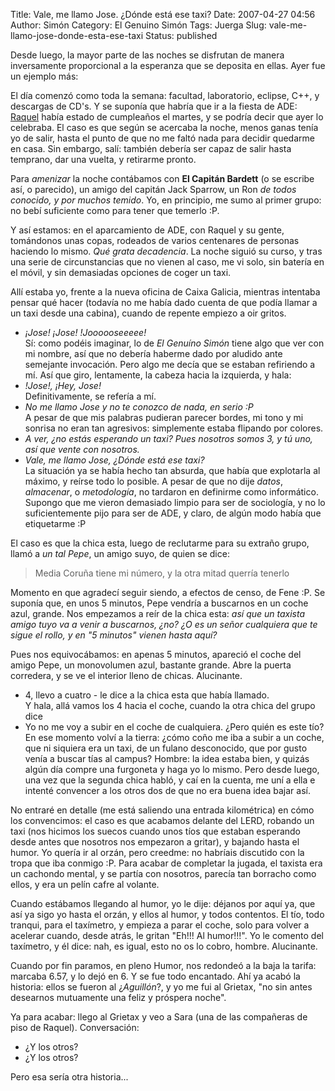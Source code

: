 Title: Vale, me llamo Jose. ¿Dónde está ese taxi?
Date: 2007-04-27 04:56
Author: Simón
Category: El Genuino Simón
Tags: Juerga
Slug: vale-me-llamo-jose-donde-esta-ese-taxi
Status: published

Desde luego, la mayor parte de las noches se disfrutan de manera
inversamente proporcional a la esperanza que se deposita en ellas. Ayer
fue un ejemplo más:  

El día comenzó como toda la semana: facultad, laboratorio, eclipse, C++,
y descargas de CD's. Y se suponía que habría que ir a la fiesta de ADE:
[Raquel](http://www.fotolog.com/miss_on_her_own) había estado de
cumpleaños el martes, y se podría decir que ayer lo celebraba. El caso
es que según se acercaba la noche, menos ganas tenía yo de salir, hasta
el punto de que no me faltó nada para decidir quedarme en casa. Sin
embargo, salí: también debería ser capaz de salir hasta temprano, dar
una vuelta, y retirarme pronto.

Para *amenizar* la noche contábamos con **El Capitán Bardett** (o se
escribe así, o parecido), un amigo del capitán Jack Sparrow, un Ron *de
todos conocido, y por muchos temido*. Yo, en principio, me sumo al
primer grupo: no bebí suficiente como para tener que temerlo :P.

Y así estamos: en el aparcamiento de ADE, con Raquel y su gente,
tomándonos unas copas, rodeados de varios centenares de personas
haciendo lo mismo. *Qué grata decadencia*. La noche siguió su curso, y
tras una serie de circunstancias que no vienen al caso, me vi solo, sin
batería en el móvil, y sin demasiadas opciones de coger un taxi.

Allí estaba yo, frente a la nueva oficina de Caixa Galicia, mientras
intentaba pensar qué hacer (todavía no me había dado cuenta de que podía
llamar a un taxi desde una cabina), cuando de repente empiezo a oir
gritos.  
- *¡Jose! ¡Jose! !Joooooseeeee!*  
Sí: como podéis imaginar, lo de *El Genuíno Simón* tiene algo que ver
con mi nombre, así que no debería haberme dado por aludido ante
semejante invocación. Pero algo me decía que se estaban refiriendo a mí.
Así que giro, lentamente, la cabeza hacia la izquierda, y hala:  
- *!Jose!, ¡Hey, Jose!*  
Definitivamente, se refería a mí.  
- *No me llamo Jose y no te conozco de nada, en serio :P*  
A pesar de que mis palabras pudieran parecer bordes, mi tono y mi
sonrisa no eran tan agresivos: simplemente estaba flipando por colores.  
- *A ver, ¿no estás esperando un taxi? Pues nosotros somos 3, y tú uno,
así que vente con nosotros.*  
- *Vale, me llamo Jose, ¿Dónde está ese taxi?*  
La situación ya se había hecho tan absurda, que había que explotarla al
máximo, y reírse todo lo posible. A pesar de que no dije *datos*,
*almacenar*, o *metodología*, no tardaron en definirme como informático.
Supongo que me vieron demasiado limpio para ser de sociología, y no lo
suficientemente pijo para ser de ADE, y claro, de algún modo había que
etiquetarme :P

El caso es que la chica esta, luego de reclutarme para su extraño grupo,
llamó a *un tal Pepe*, un amigo suyo, de quien se dice:  

> Media Coruña tiene mi número, y la otra mitad querría tenerlo

Momento en que agradecí seguir siendo, a efectos de censo, de Fene :P.
Se suponía que, en unos 5 minutos, Pepe vendría a buscarnos en un coche
azul, grande. Nos empezamos a reír de la chica esta: *así que un taxista
amigo tuyo va a venir a buscarnos, ¿no? ¿O es un señor cualquiera que te
sigue el rollo, y en "5 minutos" vienen hasta aquí?*

Pues nos equivocábamos: en apenas 5 minutos, apareció el coche del amigo
Pepe, un monovolumen azul, bastante grande. Abre la puerta corredera, y
se ve el interior lleno de chicas. Alucinante.  
- 4, llevo a cuatro - le dice a la chica esta que había llamado.  
Y hala, allá vamos los 4 hacia el coche, cuando la otra chica del grupo
dice  
- Yo no me voy a subir en el coche de cualquiera. ¿Pero quién es este
tío?  
En ese momento volví a la tierra: ¿cómo coño me iba a subir a un coche,
que ni siquiera era un taxi, de un fulano desconocido, que por gusto
venía a buscar tías al campus? Hombre: la idea estaba bien, y quizás
algún día compre una furgoneta y haga yo lo mismo. Pero desde luego, una
vez que la segunda chica habló, y caí en la cuenta, me uní a ella e
intenté convencer a los otros dos de que no era buena idea bajar así.

No entraré en detalle (me está saliendo una entrada kilométrica) en cómo
los convencimos: el caso es que acabamos delante del LERD, robando un
taxi (nos hicimos los suecos cuando unos tíos que estaban esperando
desde antes que nosotros nos empezaron a gritar), y bajando hasta el
humor. Yo quería ir al orzán, pero creedme: no habríais discutido con la
tropa que iba conmigo :P. Para acabar de completar la jugada, el taxista
era un cachondo mental, y se partía con nosotros, parecía tan borracho
como ellos, y era un pelín cafre al volante.

Cuando estábamos llegando al humor, yo le dije: déjanos por aquí ya, que
así ya sigo yo hasta el orzán, y ellos al humor, y todos contentos. El
tío, todo tranqui, para el taxímetro, y empieza a parar el coche, solo
para volver a acelerar cuando, desde atrás, le gritan "Eh!!! Al
humor!!!". Yo le comento del taxímetro, y él dice: nah, es igual, esto
no os lo cobro, hombre. Alucinante.

Cuando por fin paramos, en pleno Humor, nos redondeó a la baja la
tarifa: marcaba 6.57, y lo dejó en 6. Y se fue todo encantado. Ahí ya
acabó la historia: ellos se fueron al ¿*Aguillón*?, y yo me fui al
Grietax, "no sin antes desearnos mutuamente una feliz y próspera noche".

Ya para acabar: llego al Grietax y veo a Sara (una de las compañeras de
piso de Raquel). Conversación:  
- ¿Y los otros?  
- ¿Y los otros?

Pero esa sería otra historia...  
